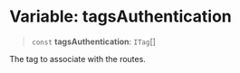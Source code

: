 # Variable: tagsAuthentication

> `const` **tagsAuthentication**: `ITag`[]

The tag to associate with the routes.
